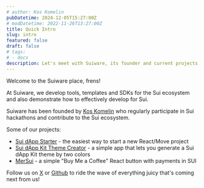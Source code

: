 ```yaml
---
# author: Kos Komelin
pubDatetime: 2024-12-05T15:27:00Z
# modDatetime: 2022-11-26T13:27:00Z
title: Quick Intro
slug: intro
featured: false
draft: false
# tags:
# - docs
description: Let's meet with Suiware, its founder and current projects.
---
```


Welcome to the Suiware place, frens!

At Suiware, we develop tools, templates and SDKs for the Sui ecosystem and also demonstrate how to effectively develop for Sui.

Suiware has been founded by [Kos Komelin](https://x.com/kkomelin) who regularly participate in Sui hackathons and contribute to the Sui ecosystem.

Some of our projects:

- [Sui dApp Starter](https://sui-dapp-starter.dev) - the easiest way to start a new React/Move project
- [Sui dApp Kit Theme Creator](https://sui-dapp-kit-theme-creator.app) - a simple app that lets you generate a Sui dApp Kit theme by two colors
- [MerSui](https://mersui.xyz) - a simple "Buy Me a Coffee" React button with payments in SUI

Follow us on [X](https://x.com/suiware_) or [Github](https://github.com/suiware) to ride the wave of everything juicy that's coming next from us!
